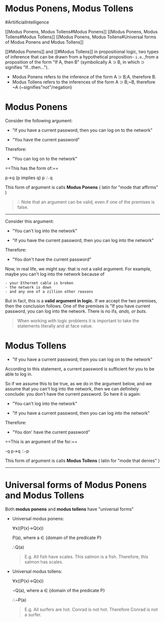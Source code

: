 # Modus Ponens, Modus Tollens
#ArtiificialIntelligence

[[Modus Ponens, Modus Tollens#Modus Ponens]]
[[Modus Ponens, Modus Tollens#Modus Tollens]]
[[Modus Ponens, Modus Tollens#Universal forms of Modus Ponens and Modus Tollens]]

[[#Modus Ponens]] and [[#Modus Tollens]] in propositional logic, two types of inference that can be drawn from a hypothetical proposition- `i.e.`,from a proposition of the form "If A, then B" (symbolically A ⊃ B, in which ⊃ signifies "If...then...").

- Modus Ponens refers to the inference of the form A ⊃ B;A, therefore B.
- Modus Tollens refers to the inferences of the form A ⊃ B;~B, therefore ~A (~signifies"not"/negation)

# Modus Ponens
Consider the following argument:

- "If you have a current password, then you can log on to the network"

- "You have the current password"

Therefore:

- "You can log on to the network"  

==This has the form of:==

p→q (p implies q)
p
∴ q

This form of argument is calls **Modus Ponens** ( latin for "mode that affirms" )

> ∴ Note that an argument can be valid, even if one of the premises is false.

---

Consider this argument:

- "You can't log into the network"

- "If you have the current password, then you can log into the network"

Therefore:

- "You don't have the current password"

Now, in real life, we might say: that is not a valid argument. For example, maybe you can't log into the network because of 

	- your Ethernet cable is broken
	- the network is down
	- and any one of a zillion other reasons

But in fact, this is a **valid argument in logic.** If we accept the two premises, then the conclusion follows. One of the premises is "If you have current password, you can log into the network. There is no if*s, ands, or* *buts*.

> When working with logic problems it is important to take the statements literally and at face value.
# Modus Tollens
- "If you have a current password, then you can log on to the network"

According to this statement, a current password is sufficient for you to be able to log in.

So if we assume this to be true, as we do in the argument below, and we assume that you can't log into the network, then we can definitely conclude: you don't have the current password. So here it is  again:

- "You can't log into the network"

- "If you have a current password, then you can log into the network"

Therefore:
- "You don' have the current password"

==This is an argument of the for:==

-q
p→q 
∴-p

This form of argument is calls **Modus Tollens** ( latin for "mode that denies" )

---

# Universal forms of Modus Ponens and Modus Tollens

Both **modus ponens** and **modus tollens**  have "universal forms"

- Universal modus ponens:

    ∀x((P(x)→Q(x))

    P(a), where a ∈ {domain of the predicate P}

    ∴Q(a)

    > E.g. All fish have scales. This salmon is a fish. Therefore, this salmon has scales.


- Universal modus tollens:

    ∀x((P(x)→Q(x))

    ¬Q(a), where a ∈ {domain of the predicate P}

    ∴¬P(a)

    > E.g. All surfers are hot. Conrad is not hot. Therefore Conrad is not a surfer.